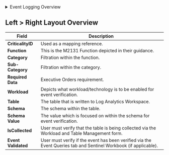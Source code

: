 <details><summary>Event Logging Overview</summary>
<p>

1. Left > Right layout.
   a. CriticalityID - Used as a mapping reference.
   b. Function - This is M2131 Function depicted on their guidance.
   c. Category - filtration within function.
   d. Sub-Category - filtration within category.
   e. Required Data - Executive Orders requirement
   f. Workload - Depicts what workload/technology is to be enabled for event verification.
   g. Table - The table that is written to Log Analytics Workspace.
   h. Schema - The schema within the table.
   i. Schema Value - The value which is focused on within the schema for event verification.
   j. IsCollected - User must verify that the table is being collected via the Workload and Table Management form.
   k. Event Validated - User must verify if the event has been verified via the Event Queries tab and Sentinel Workbook (if applicable).
![](https://github.com/Cyberlorians/M-21-31/blob/main/Images/m2131powerapp1.png)
![](https://github.com/Cyberlorians/M-21-31/blob/main/Images/m2131powerapp2.png)
![](https://github.com/Cyberlorians/M-21-31/blob/main/Images/m2131powerapp3.png)
![](https://github.com/Cyberlorians/M-21-31/blob/main/Images/m2131powerapp4.png)
![](https://github.com/Cyberlorians/M-21-31/blob/main/Images/m2131powerapp5.png)
</p>
</details>

## Left > Right Layout Overview

| Field             | Description                                                                                      |
|------------------|--------------------------------------------------------------------------------------------------|
| **CriticalityID**   | Used as a mapping reference.                                                                      |
| **Function**        | This is the M2131 Function depicted in their guidance.                                            |
| **Category**        | Filtration within the function.                                                                   |
| **Sub-Category**    | Filtration within the category.                                                                   |
| **Required Data**   | Executive Orders requirement.                                                                     |
| **Workload**        | Depicts what workload/technology is to be enabled for event verification.                         |
| **Table**           | The table that is written to Log Analytics Workspace.                                             |
| **Schema**          | The schema within the table.                                                                      |
| **Schema Value**    | The value which is focused on within the schema for event verification.                           |
| **IsCollected**     | User must verify that the table is being collected via the Workload and Table Management form.    |
| **Event Validated** | User must verify if the event has been verified via the Event Queries tab and Sentinel Workbook (if applicable). |

